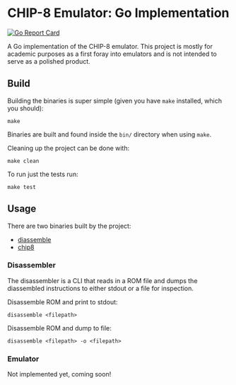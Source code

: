 # CHIP-8 Emulator: Go Implementation

[![Go Report Card](https://goreportcard.com/badge/github.com/Jac0bDeal/chip-8)](https://goreportcard.com/report/github.com/Jac0bDeal/chip-8)

A Go implementation of the CHIP-8 emulator. 
This project is mostly for academic purposes as 
a first foray into emulators and is not intended
to serve as a polished product.

## Build
Building the binaries is super simple (given you have `make` installed, which you should):
```shell
make
```

Binaries are built and found inside the `bin/` directory when using `make`.

Cleaning up the project can be done with:
```shell
make clean
```

To run just the tests run:
```shell
make test
```

## Usage
There are two binaries built by the project:
- [diassemble](#disassembler)
- [chip8](#emulator)

### Disassembler
The disassembler is a CLI that reads in a ROM file and dumps the diassembled instructions
to either stdout or a file for inspection.

Disassemble ROM and print to stdout:
```shell
disassemble <filepath>
```

Disassemble ROM and dump to file:
```shell
disassemble <filepath> -o <filepath>
```

### Emulator
Not implemented yet, coming soon!

